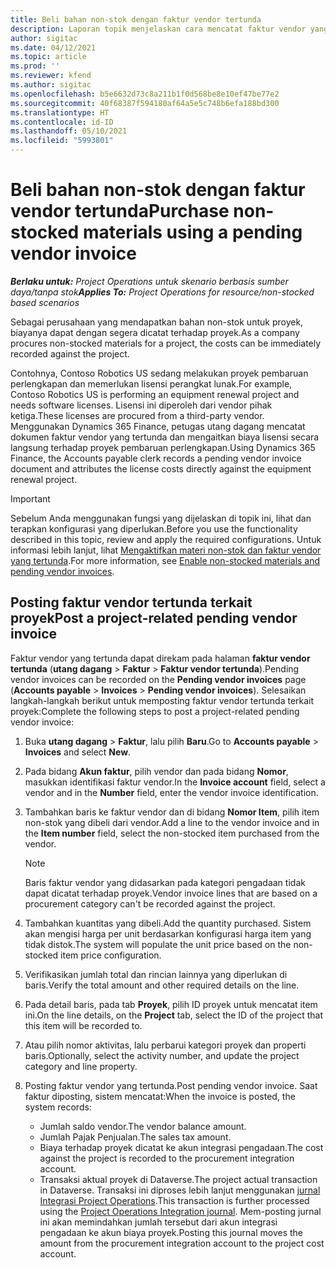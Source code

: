 ```yaml
---
title: Beli bahan non-stok dengan faktur vendor tertunda
description: Laporan topik menjelaskan cara mencatat faktur vendor yang tertunda.
author: sigitac
ms.date: 04/12/2021
ms.topic: article
ms.prod: ''
ms.reviewer: kfend
ms.author: sigitac
ms.openlocfilehash: b5e6632d73c8a211b1f0d568be8e10ef47be77e2
ms.sourcegitcommit: 40f68387f594180af64a5e5c748b6efa188bd300
ms.translationtype: HT
ms.contentlocale: id-ID
ms.lasthandoff: 05/10/2021
ms.locfileid: "5993801"
---
```

# <a name="purchase-non-stocked-materials-using-a-pending-vendor-invoice"></a><span data-ttu-id="0fa7a-103">Beli bahan non-stok dengan faktur vendor tertunda</span><span class="sxs-lookup"><span data-stu-id="0fa7a-103">Purchase non-stocked materials using a pending vendor invoice</span></span>

<span data-ttu-id="0fa7a-104">_**Berlaku untuk:** Project Operations untuk skenario berbasis sumber daya/tanpa stok_</span><span class="sxs-lookup"><span data-stu-id="0fa7a-104">_**Applies To:** Project Operations for resource/non-stocked based scenarios_</span></span>

<span data-ttu-id="0fa7a-105">Sebagai perusahaan yang mendapatkan bahan non-stok untuk proyek, biayanya dapat dengan segera dicatat terhadap proyek.</span><span class="sxs-lookup"><span data-stu-id="0fa7a-105">As a company procures non-stocked materials for a project, the costs can be immediately recorded against the project.</span></span> 

<span data-ttu-id="0fa7a-106">Contohnya, Contoso Robotics US sedang melakukan proyek pembaruan perlengkapan dan memerlukan lisensi perangkat lunak.</span><span class="sxs-lookup"><span data-stu-id="0fa7a-106">For example, Contoso Robotics US is performing an equipment renewal project and needs software licenses.</span></span> <span data-ttu-id="0fa7a-107">Lisensi ini diperoleh dari vendor pihak ketiga.</span><span class="sxs-lookup"><span data-stu-id="0fa7a-107">These licenses are procured from a third-party vendor.</span></span>  <span data-ttu-id="0fa7a-108">Menggunakan Dynamics 365 Finance, petugas utang dagang mencatat dokumen faktur vendor yang tertunda dan mengaitkan biaya lisensi secara langsung terhadap proyek pembaruan perlengkapan.</span><span class="sxs-lookup"><span data-stu-id="0fa7a-108">Using Dynamics 365 Finance, the Accounts payable clerk records a pending vendor invoice document and attributes the license costs directly against the equipment renewal project.</span></span> 

> [!IMPORTANT]
> <span data-ttu-id="0fa7a-109">Sebelum Anda menggunakan fungsi yang dijelaskan di topik ini, lihat dan terapkan konfigurasi yang diperlukan.</span><span class="sxs-lookup"><span data-stu-id="0fa7a-109">Before you use the functionality described in this topic, review and apply the required configurations.</span></span> <span data-ttu-id="0fa7a-110">Untuk informasi lebih lanjut, lihat [Mengaktifkan materi non-stok dan faktur vendor yang tertunda](configure-materials-nonstocked.md).</span><span class="sxs-lookup"><span data-stu-id="0fa7a-110">For more information, see [Enable non-stocked materials and pending vendor invoices](configure-materials-nonstocked.md).</span></span> 

## <a name="post-a-project-related-pending-vendor-invoice"></a><span data-ttu-id="0fa7a-111">Posting faktur vendor tertunda terkait proyek</span><span class="sxs-lookup"><span data-stu-id="0fa7a-111">Post a project-related pending vendor invoice</span></span> 

<span data-ttu-id="0fa7a-112">Faktur vendor yang tertunda dapat direkam pada halaman **faktur vendor tertunda** (**utang dagang** > **Faktur** > **Faktur vendor tertunda**).</span><span class="sxs-lookup"><span data-stu-id="0fa7a-112">Pending vendor invoices can be recorded on the **Pending vendor invoices** page (**Accounts payable** > **Invoices** > **Pending vendor invoices**).</span></span> <span data-ttu-id="0fa7a-113">Selesaikan langkah-langkah berikut untuk memposting faktur vendor tertunda terkait proyek:</span><span class="sxs-lookup"><span data-stu-id="0fa7a-113">Complete the following steps to post a project-related pending vendor invoice:</span></span>

1. <span data-ttu-id="0fa7a-114">Buka **utang dagang** > **Faktur**, lalu pilih **Baru**.</span><span class="sxs-lookup"><span data-stu-id="0fa7a-114">Go to **Accounts payable** > **Invoices** and select **New**.</span></span> 
2. <span data-ttu-id="0fa7a-115">Pada bidang **Akun faktur**, pilih vendor dan pada bidang **Nomor**, masukkan identifikasi faktur vendor.</span><span class="sxs-lookup"><span data-stu-id="0fa7a-115">In the **Invoice account** field, select a vendor and in the **Number** field, enter the vendor invoice identification.</span></span>
3. <span data-ttu-id="0fa7a-116">Tambahkan baris ke faktur vendor dan di bidang **Nomor Item**, pilih item non-stok yang dibeli dari vendor.</span><span class="sxs-lookup"><span data-stu-id="0fa7a-116">Add a line to the vendor invoice and in the **Item number** field, select the non-stocked item purchased from the vendor.</span></span> 

    > [!NOTE]
    > <span data-ttu-id="0fa7a-117">Baris faktur vendor yang didasarkan pada kategori pengadaan tidak dapat dicatat terhadap proyek.</span><span class="sxs-lookup"><span data-stu-id="0fa7a-117">Vendor invoice lines that are based on a procurement category can't be recorded against the project.</span></span> 
    
5. <span data-ttu-id="0fa7a-118">Tambahkan kuantitas yang dibeli.</span><span class="sxs-lookup"><span data-stu-id="0fa7a-118">Add the quantity purchased.</span></span> <span data-ttu-id="0fa7a-119">Sistem akan mengisi harga per unit berdasarkan konfigurasi harga item yang tidak distok.</span><span class="sxs-lookup"><span data-stu-id="0fa7a-119">The system will populate the unit price based on the non-stocked item price configuration.</span></span> 
6. <span data-ttu-id="0fa7a-120">Verifikasikan jumlah total dan rincian lainnya yang diperlukan di baris.</span><span class="sxs-lookup"><span data-stu-id="0fa7a-120">Verify the total amount and other required details on the line.</span></span>
7. <span data-ttu-id="0fa7a-121">Pada detail baris, pada tab **Proyek**, pilih ID proyek untuk mencatat item ini.</span><span class="sxs-lookup"><span data-stu-id="0fa7a-121">On the line details, on the **Project** tab, select the ID of the project that this item will be recorded to.</span></span>
8. <span data-ttu-id="0fa7a-122">Atau pilih nomor aktivitas, lalu perbarui kategori proyek dan properti baris.</span><span class="sxs-lookup"><span data-stu-id="0fa7a-122">Optionally, select the activity number, and update the project category and line property.</span></span>
9. <span data-ttu-id="0fa7a-123">Posting faktur vendor yang tertunda.</span><span class="sxs-lookup"><span data-stu-id="0fa7a-123">Post pending vendor invoice.</span></span> <span data-ttu-id="0fa7a-124">Saat faktur diposting, sistem mencatat:</span><span class="sxs-lookup"><span data-stu-id="0fa7a-124">When the invoice is posted, the system records:</span></span>
    
    - <span data-ttu-id="0fa7a-125">Jumlah saldo vendor.</span><span class="sxs-lookup"><span data-stu-id="0fa7a-125">The vendor balance amount.</span></span>
    - <span data-ttu-id="0fa7a-126">Jumlah Pajak Penjualan.</span><span class="sxs-lookup"><span data-stu-id="0fa7a-126">The sales tax amount.</span></span>
    - <span data-ttu-id="0fa7a-127">Biaya terhadap proyek dicatat ke akun integrasi pengadaan.</span><span class="sxs-lookup"><span data-stu-id="0fa7a-127">The cost against the project is recorded to the procurement integration account.</span></span>
    - <span data-ttu-id="0fa7a-128">Transaksi aktual proyek di Dataverse.</span><span class="sxs-lookup"><span data-stu-id="0fa7a-128">The project actual transaction in Dataverse.</span></span> <span data-ttu-id="0fa7a-129">Transaksi ini diproses lebih lanjut menggunakan [jurnal Integrasi Project Operations](../project-accounting/project-operations-integration-journal.md).</span><span class="sxs-lookup"><span data-stu-id="0fa7a-129">This transaction is further processed using the [Project Operations Integration journal](../project-accounting/project-operations-integration-journal.md).</span></span> <span data-ttu-id="0fa7a-130">Mem-posting jurnal ini akan memindahkan jumlah tersebut dari akun integrasi pengadaan ke akun biaya proyek.</span><span class="sxs-lookup"><span data-stu-id="0fa7a-130">Posting this journal moves the amount from the procurement integration account to the project cost account.</span></span>
